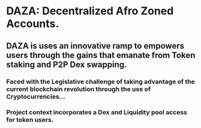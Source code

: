 # DAZA: Decentralized Afro Zoned Accounts.

## DAZA is uses an innovative ramp to empowers users through the gains that emanate from Token staking and P2P Dex swapping.

### Faced with the Legislative challenge of taking advantage of the current blockchain revolution through the use of Cryptocurrencies...

### Project context incorporates a Dex and Liquidity pool access for token users. 
